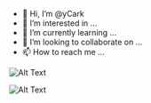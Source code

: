 - 👋 Hi, I’m @yCark
- 👀 I’m interested in ...
- 🌱 I’m currently learning ...
- 💞️ I’m looking to collaborate on ...
- 📫 How to reach me ...

![Alt Text](https://media.giphy.com/media/uZKPjPheJb2bBkt4gj/giphy.gif)


![Alt Text](https://media.giphy.com/media/uZKPjPheJb2bBkt4gj/giphy.gif)


<!---
yCark/yCark is a ✨ special ✨ repository because its `README.md` (this file) appears on your GitHub profile.
You can click the Preview link to take a look at your changes.
--->

